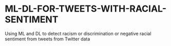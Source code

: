 # ML-DL-FOR-TWEETS-WITH-RACIAL-SENTIMENT
 Using ML and DL to detect racism or discrimination or negative racial sentiment from tweets from Twitter data

